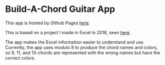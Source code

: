 # Build-A-Chord Guitar App
This app is hosted by Github Pages [here](https://aaronl87.github.io/AaronL87.Build-A-ChordGuitar.io/).

This is based on a project I made in Excel in 2018, seen [here](https://docs.google.com/spreadsheets/d/1sfWmnnegRTWOyKYqtyJ4zkp7vByrmPMrsCeubvCgsXs/edit?usp=sharing).

The app makes the Excel information easier to understand and use. Currently, the app uses modulo 8 to produce the chord names and colors, so 9, 11, and 13-chords are represented with the wrong names but have the correct colors.
